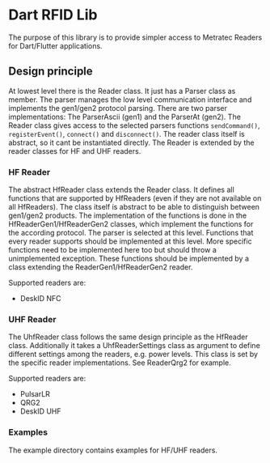 # Dart RFID Lib

The purpose of this library is to provide simpler access to Metratec Readers for Dart/Flutter applications.

## Design principle

At lowest level there is the Reader class. It just has a Parser class as member.
The parser manages the low level communication interface and implements the
gen1/gen2 protocol parsing. There are two parser implementations: The ParserAscii (gen1)
and the ParserAt (gen2). The Reader class gives access to the selected parsers functions
`sendCommand()`, `registerEvent()`, `connect()` and `disconnect()`. The reader class itself
is abstract, so it cant be instantiated directly. The Reader is extended by the reader classes
for HF and UHF readers.

### HF Reader

The abstract HfReader class extends the Reader class. It defines all functions that are supported
by HfReaders (even if they are not available on all HfReaders). The class itself is abstract to be
able to distinguish between gen1/gen2 products. The implementation of the functions is done in the
HfReaderGen1/HfReaderGen2 classes, which implement the functions for the according protocol. The parser
is selected at this level. Functions that every reader supports should be implemented at this level.
More specific functions need to be implemented here too but should throw a unimplemented exception.
These functions should be implemented by a class extending the ReaderGen1/HfReaderGen2 reader.

Supported readers are:

* DeskID NFC

### UHF Reader

The UhfReader class follows the same design principle as the HfReader class. Additionally it takes a UhfReaderSettings
class as argument to define different settings among the readers, e.g. power levels. This class is set
by the specific reader implementations. See ReaderQrg2 for example.

Supported readers are:

* PulsarLR
* QRG2
* DeskID UHF

### Examples

The example directory contains examples for HF/UHF readers.
